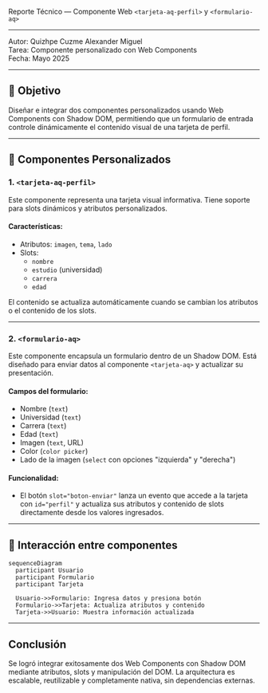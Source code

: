 Reporte Técnico — Componente Web ```<tarjeta-aq-perfil>``` y ```<formulario-aq>```

---

Autor: Quizhpe Cuzme Alexander Miguel  
Tarea: Componente personalizado con Web Components  
Fecha: Mayo 2025  

---

## 🎯 Objetivo

Diseñar e integrar dos componentes personalizados usando Web Components con Shadow DOM, permitiendo que un formulario de entrada controle dinámicamente el contenido visual de una tarjeta de perfil.

---

## 🧩 Componentes Personalizados

### 1. ```<tarjeta-aq-perfil>```

Este componente representa una tarjeta visual informativa. Tiene soporte para slots dinámicos y atributos personalizados.

#### Características:
- Atributos: `imagen`, `tema`, `lado`
- Slots:
  - `nombre`
  - `estudio` (universidad)
  - `carrera`
  - `edad`

El contenido se actualiza automáticamente cuando se cambian los atributos o el contenido de los slots.

---

### 2. `<formulario-aq>`

Este componente encapsula un formulario dentro de un Shadow DOM. Está diseñado para enviar datos al componente `<tarjeta-aq>` y actualizar su presentación.

#### Campos del formulario:
- Nombre (`text`)
- Universidad (`text`)
- Carrera (`text`)
- Edad (`text`)
- Imagen (`text`, URL)
- Color (`color picker`)
- Lado de la imagen (`select` con opciones "izquierda" y "derecha")

#### Funcionalidad:
- El botón `slot="boton-enviar"` lanza un evento que accede a la tarjeta con `id="perfil"` y actualiza sus atributos y contenido de slots directamente desde los valores ingresados.

---

## 🔁 Interacción entre componentes

```mermaid
sequenceDiagram
  participant Usuario
  participant Formulario
  participant Tarjeta

  Usuario->>Formulario: Ingresa datos y presiona botón
  Formulario->>Tarjeta: Actualiza atributos y contenido
  Tarjeta->>Usuario: Muestra información actualizada
```
---

## Conclusión

Se logró integrar exitosamente dos Web Components con Shadow DOM mediante atributos, slots y manipulación del DOM. La arquitectura es escalable, reutilizable y completamente nativa, sin dependencias externas.